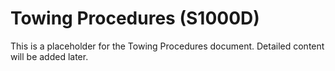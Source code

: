# Towing Procedures (S1000D)

This is a placeholder for the Towing Procedures document. Detailed content will be added later.
